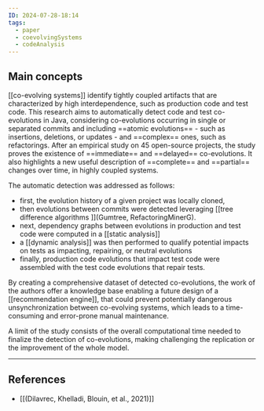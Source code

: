 ```yaml
---
ID: 2024-07-28-18:14
tags:
  - paper
  - coevolvingSystems
  - codeAnalysis
---
```

## Main concepts

[[co-evolving systems]] identify tightly coupled artifacts that are characterized by high interdependence, such as production code and test code.
This research aims to automatically detect code and test co-evolutions in Java, considering co-evolutions occurring in single or separated commits and including ==atomic evolutions== - such as insertions, deletions, or updates - and ==complex== ones, such as refactorings.
After an empirical study on 45 open-source projects, the study proves the existence of ==immediate== and ==delayed== co-evolutions. It also highlights a new useful description of ==complete== and ==partial== changes over time, in highly coupled systems. 

The automatic detection was addressed as follows:
- first, the evolution history of a given project was locally cloned,
- then evolutions between commits were detected leveraging [[tree difference algorithms ]](Gumtree, RefactoringMinerG).
- next, dependency graphs between evolutions in production and test code were computed in a [[static analysis]]
- a [[dynamic analysis]] was then performed to qualify potential impacts on tests as impacting, repairing, or neutral evolutions
- finally, production code evolutions that impact test code were assembled with the test code evolutions that repair tests.

By creating a comprehensive dataset of detected co-evolutions, the work of the authors offer a knowledge base enabling a future design of a [[recommendation engine]], that could prevent potentially dangerous unsynchronization between co-evolving systems, which leads to a time-consuming and error-prone manual maintenance.

A limit of the study consists of the overall computational time needed to finalize the detection of co-evolutions, making challenging the replication or the improvement of the whole model.

---
## References
- [[(Dilavrec, Khelladi, Blouin, et al., 2021)]]